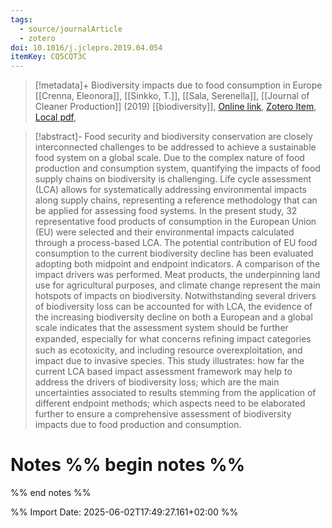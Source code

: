 ```yaml
---
tags:
  - source/journalArticle
  - zotero
doi: 10.1016/j.jclepro.2019.04.054
itemKey: CQ5CQT3C
---
```

>[!metadata]+
> Biodiversity impacts due to food consumption in Europe
> [[Crenna, Eleonora]], [[Sinkko, T.]], [[Sala, Serenella]], 
> [[Journal of Cleaner Production]] (2019)
> [[biodiversity]], 
> [Online link](https://linkinghub.elsevier.com/retrieve/pii/S095965261931131X), [Zotero Item](zotero://select/library/items/CQ5CQT3C), [Local pdf](file://C:/Users/aburg/Documents/references/zotero/storage/8AX6PR56/Crenna2019_Biodiversityimpacts.pdf), 

>[!abstract]-
>Food security and biodiversity conservation are closely interconnected challenges to be addressed to achieve a sustainable food system on a global scale. Due to the complex nature of food production and consumption system, quantifying the impacts of food supply chains on biodiversity is challenging. Life cycle assessment (LCA) allows for systematically addressing environmental impacts along supply chains, representing a reference methodology that can be applied for assessing food systems. In the present study, 32 representative food products of consumption in the European Union (EU) were selected and their environmental impacts calculated through a process-based LCA. The potential contribution of EU food consumption to the current biodiversity decline has been evaluated adopting both midpoint and endpoint indicators. A comparison of the impact drivers was performed. Meat products, the underpinning land use for agricultural purposes, and climate change represent the main hotspots of impacts on biodiversity. Notwithstanding several drivers of biodiversity loss can be accounted for with LCA, the evidence of the increasing biodiversity decline on both a European and a global scale indicates that the assessment system should be further expanded, especially for what concerns reﬁning impact categories such as ecotoxicity, and including resource overexploitation, and impact due to invasive species. This study illustrates: how far the current LCA based impact assessment framework may help to address the drivers of biodiversity loss; which are the main uncertainties associated to results stemming from the application of different endpoint methods; which aspects need to be elaborated further to ensure a comprehensive assessment of biodiversity impacts due to food production and consumption.

# Notes %% begin notes %%

%% end notes %%




%% Import Date: 2025-06-02T17:49:27.161+02:00 %%
